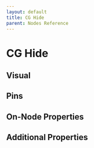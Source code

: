 ```yaml
---
layout: default
title: CG Hide
parent: Nodes Reference
---
```

# CG Hide

## Visual

## Pins

## On-Node Properties

## Additional Properties